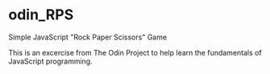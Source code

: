# odin_RPS
Simple JavaScript "Rock Paper Scissors" Game

This is an excercise from The Odin Project to help learn the fundamentals of JavaScript programming.
